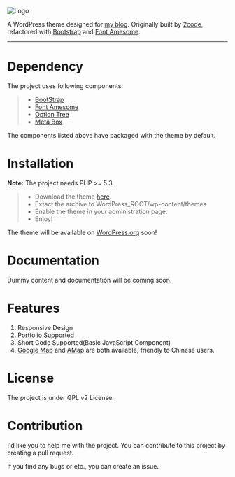 ![Logo](https://raw.githubusercontent.com/zjhzxhz/logger/master/images/logo.png)

A WordPress theme designed for [my blog](http://zjhzxhz.com). Originally built by [2code](http://2code.info/demo/themes/logger/), refactored with [Bootstrap](http://getbootstrap.com) and [Font Amesome](http://fontawesome.io).

------

# Dependency

The project uses following components:
>- [BootStrap](http://getbootstrap.com)
>- [Font Amesome](http://fontawesome.io)
>- [Option Tree](https://github.com/valendesigns/option-tree)
>- [Meta Box](http://metabox.io/meta-box)

The components listed above have packaged with the theme by default.

# Installation

**Note:** The project needs PHP >= 5.3.

>- Download the theme [here](https://github.com/zjhzxhz/logger/archive/master.zip).
>- Extact the archive to WordPress_ROOT/wp-content/themes
>- Enable the theme in your administration page.
>- Enjoy!

The theme will be available on [WordPress.org](http://wordpress.org/themes) soon!

# Documentation

Dummy content and documentation will be coming soon. 

# Features

1. Responsive Design
2. Portfolio Supported
3. Short Code Supported(Basic JavaScript Component)
4. [Google Map](http://maps.google.com) and [AMap](http://www.amap.com) are both available, friendly to Chinese users.

# License

The project is under GPL v2 License.

# Contribution

I'd like you to help me with the project. You can contribute to this project by creating a pull request.

If you find any bugs or etc., you can create an issue.

